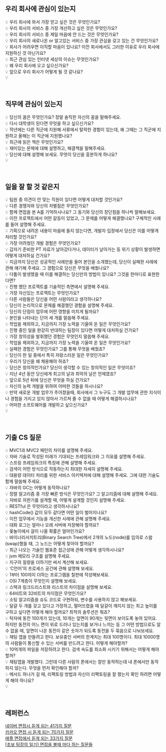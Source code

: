 ## 우리 회사에 관심이 있는지
💡 우리 회사에 와서 가장 얻고 싶은 것은 무엇인가요?          
💡 우리 회사의 서비스 중 가장 개선하고 싶은 것은 무엇인가요?     
💡 우리 회사의 서비스 중 제일 마음에 안 드는 것은 무엇인가요?                     
💡 우리 회사의 새로나온 or 알고있는 서비스 중 가장 관심을 갖고 있는 건 무엇인가요?                     
💡 회사가 어려우면 이직할 마음이 있나요? 이전 회사에서도 그러한 이유로 우리 회사에 지원하신 것 아닌가요?                    
💡 최근 관심 있는 인터넷 세상의 이슈는 무엇인가요?                  
💡 왜 우리 회사에 오고 싶으신가요?                      
💡 앞으로 우리 회사가 어떻게 될 것 같나요?                     
💡                           

</br>

## 직무에 관심이 있는지
💡 당신의 꿈은 무엇인가요? 정말 솔직한 자신의 꿈을 말해주세요.          
💡 다시 대학생이 된다면 무엇을 하고 싶으신가요?                
💡 작년에는 다른 직군에 지원해 서류에서 탈락한 경험이 있는데, 왜 그때는 그 직군에 지원하고 올해는 이 직군에 지원했나요?                
💡 최근에 읽은 책은 무엇인가요?                        
💡 재미있는 문제에 대해 설명하고, 해결책을 말해주세요.                        
💡 당신에 대해 설명해 보세요. 무엇이 당신을 흥분하게 하나요?                        
💡                         


</br>

## 일을 잘 할 것 같은지                         
💡 팀원 중 의견이 안 맞는 직원이 있다면 어떻게 대처할 것인가요?                    
💡 다른 경쟁자와 당신의 차별점은 무엇인가요?                
💡 함께 면접을 본 A를 기억하시나요? 그 동기와 당신의 장단점을 하나씩 말해보세요.                    
💡 이전 프로젝트에서 어떤 갈등이 있었고, 그 문제를 어떻게 해결했나요? 구체적인 사례를 들어 설명해 주세요.                        
💡 기획으로 내려온 내용이 마음에 들지 않는다면, 개발자 입장에서 당신은 이를 어떻게 처리할 것인가요?                   
💡 가장 어려웠던 개발 경험은 무엇인가요?                    
💡 갑자기 준비한 PT 자료가 날아갔다거나, 데이터가 날아가는 등 위기 상황이 발생하면 어떻게 대처하실 건가요?                  
💡 지금까지 당신은 성공적인 사례만을 들어 본인을 소개했는데, 당신이 실패한 사례에 관해 얘기해 주세요. 그 경험으로 당신은 무엇을 배웠나요?           
💡 다툼이 발생했을 때 이를 해결하는 당신만의 방법이 있나요? 그것을 한마디로 표현한다면?                       
💡 진행 했던 프로젝트를 기술적인 측면에서 설명해 주세요.          
💡 가장 자신있는 프로젝트는 무엇인가요?              
💡 다른 사람들은 당신을 어떤 사람이라고 생각하나요?                
💡 당신이 논리적으로 문제를 해결했던 경험을 설명해 주세요.                   
💡 당신의 단점이 업무에 어떤 영향을 미치게 될까요?                        
💡 본인을 나타내는 단어 세 개를 말씀해 주세요.                    
💡 학업을 제외하고, 지금까지 가장 노력을 기울여 온 일은 무엇인가요?               
💡 진행 중인 일을 완강히 반대하는 팀장이 있다면 어떻게 대처하실 건가요?                  
💡 가장 창의성을 발휘했던 경험은 무엇인지 말씀해 주세요.                        
💡 학업을 제외하고, 지금까지 가장 노력을 기울여 온 일은 무엇인가요?                     
💡 실패한 경험은 무엇인가요? 그를 통해 무엇을 배웠죠?                           
💡 당신이 한 일 중에서 특히 자랑스러운 일은 무엇인가요?                        
💡 우리가 당신을 왜 채용해야 하죠?                            
💡 당신은 창의적인가요? 당신이 생각할 수 있는 창의적인 일은 무엇이죠?                         
💡 지난 4년 동안 당신에게 최고의 날과 최악의 날은 언제였죠?                           
💡 앞으로 5년 뒤에 당신은 무엇을 하실 건가요?                        
💡 자신의 능력 개발을 위하여 어떠한 것들을 하시나요?                           
💡 만약 새로운 개발 업무가 주어졌을때, 회사에서 그 누구도 그 개발 업무에 관한 지식이나 경험을 가지고 있지 않아서 가르쳐 줄 수 없을 때 어떻게 해결하시나요?       
💡 어떠한 소프트웨어를 개발하고 싶으신가요?   
💡                         
  

</br>

## 기출 CS 질문
💡 MVC1과 MVC2 패턴의 차이를 설명해 주세요.                        
💡 자바 기술로 작성된 미래가 기대되는 프레임워크와 그 이유를 설명해 주세요.                     
💡 스프링 프레임워크의 특징에 관해 설명해 주세요.                        
💡 검색이 어떤 방식으로 작동하는지 최대한 자세히 설명해 주세요.                      
💡 대용량 데이터 처리를 위한 서비스 아키텍처에 대해 설명해 주세요. 그에 대한 기술도 함께 말씀해 주세요.                        
💡 자바의 GC는 어떻게 동작하나요?                     
💡 정렬 알고리즘 중 가장 빠른 방식은 무엇인가요? 그 알고리즘에 대해 설명해 주세요.                
💡 자바로 자판기를 설계할 때, 어떻게 설계할 것인지 설명해 주세요.                     
💡 RESTful 은 무엇이라고 생각하시나요?                        
💡 hashCode() 값이 모두 같다면 어떤 일이 벌어지나요?                     
💡 이전 업무에서 기능을 개선한 사례에 관해 설명해 주세요.                 
💡 대화 로그는 얼마나 오래 서버에 저장해야 할까요?                     
💡 윷놀이에서 걸이 나올 확률은 얼마인가요?                 
💡 바이너리서치트리(Binary Search Tree)에서 2개의 노드(node)를 임의로 스왑(swap)했을 때, 그 노드는 어떻게 찾아야 할까요?                     
💡 최근 나오는 기술인 웹표준 접근성에 관해 어떻게 생각하시나요?                 
💡 jvm 메모리 구조를 설명해 주세요.                     
💡 지구의 질량을 더하기만 써서 계산해 보세요.                    
💡 ‘C언어’의 프로세스 공간에 관해 설명해 보세요.                        
💡 1부터 100까지 더하는 프로그램을 칠판에 작성해보세요.                    
💡 OSI 7계층이 무엇인지 설명해 보세요.                        
💡 스택과 링크드리스트와 리스트의 차이점을 설명해 보세요.                    
💡 64비트와 32비트의 차이점은 무엇인가요?                        
💡 소팅 알고리즘을 슈도 코드로 구현하되, 변수를 사용하지 않고 해보세요.                    
💡 달걀 두 개를 갖고 있다고 가정하고, 떨어뜨렸을 때 달걀이 깨지지 않는 최고 높이를 구하고 싶다면 어떻게 해야 할까요? 최적의 솔루션은 뭐죠?                  
💡 탁자에 동전 100개가 있는데, 10개는 앞면이 90개는 뒷면이 보이도록 놓여 있어요. 하지만 동전의 어느 면이 위로 드러나 있는지를 보거나 느끼는 등 그 어떤 방법으로도 알 수 없을 때, 앞면이 나온 동전이 같은 숫자가 되도록 동전을 두 묶음으로 나눠보세요.                    
💡 채팅 앱을 만들려고 한다. 보유중인 서버의 한계치는 최대 100명이다. 최대 10000명의 사람들이 통신할 수 있는 서버를 만드려고 한다. 어떻게 해야할까?          
💡 10억개의 파일을 저장하려고 한다. 검색 속도를 최소화 시키기 위해서는 어떻게 해야할까?   
💡 채팅앱을 개발했다. 그런데 다른 사람의 폰에서는 잘만 동작하는데 내 폰에서만 동작하지 않는다. 무엇을 먼저 확인해야 할까?                                   
💡 메서드 하나가 길 때, 리팩토링 방법과 자신이 리팩토링을 잘 했는지 확인 하려면 어떻게 해야 하나요?                             
💡                              

</br>

## 레퍼런스
[네이버 면접시 듣게 되는 41가지 질문](https://www.bloter.net/news/articleView.html?idxno=22294)         
[카카오 면접 시 듣게 되는 70가지 질문](https://www.bloter.net/news/articleView.html?idxno=22327)         
[애플 면접에서 듣게 되는 33가지 질문](https://www.bloter.net/news/articleView.html?idxno=22280)                  
[[초보 팀장의 일기] 면접을 볼때 마다 하는 질문들](https://jangsunjin.tistory.com/401)                  
[]()                  
[]()                  
[]()                                
         
         
          
         
         
         
         
         
         
         
         
          
         
         
         
         
         
         
         
         
          
         
         
         
         
         







